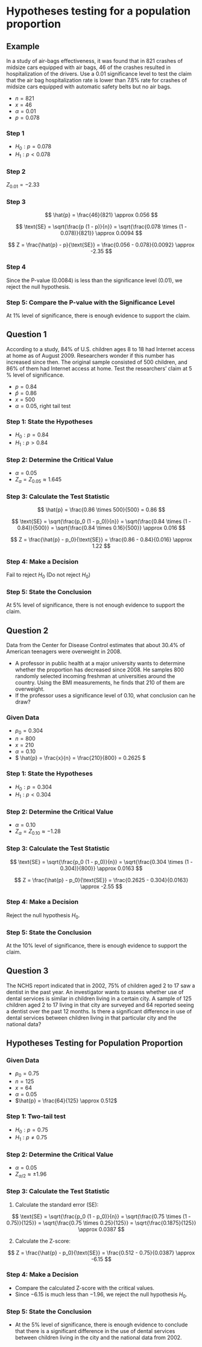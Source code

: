 # Hypotheses testing for a population proportion

## Example

In a study of air-bags effectiveness, it was found that in 821 crashes of
midsize cars equipped with air bags, 46 of the crashes resulted in
hospitalization of the drivers. Use a 0.01 significance level to test the
claim that the air bag hospitalization rate is lower than 7.8% rate for
crashes of midsize cars equipped with automatic safety belts but no air
bags.

- $n = 821$
- $x = 46$
- $\alpha = 0.01$
- $p = 0.078$

### Step 1

- $H_0: p = 0.078$
- $H_1: p < 0.078$

### Step 2

$Z_{0.01} = -2.33$

### Step 3

$$ \hat{p} = \frac{46}{821} \approx 0.056 $$

$$ \text{SE} = \sqrt{\frac{p (1 - p)}{n}} = \sqrt{\frac{0.078 \times (1 - 0.078)}{821}} \approx 0.0094 $$

$$ Z = \frac{\hat{p} - p}{\text{SE}} = \frac{0.056 - 0.078}{0.0092} \approx -2.35 $$

### Step 4

Since the P-value (0.0084) is less than the significance level (0.01), we reject the null hypothesis.

### Step 5: Compare the P-value with the Significance Level

At 1% level of significance, there is enough evidence to support the claim.

## Question 1

According to a study, 84% of U.S. children ages 8 to 18 had Internet
access at home as of August 2009. Researchers wonder if this number
has increased since then. The original sample consisted of 500 children,
and 86% of them had Internet access at home. Test the researchers’
claim at 5 % level of significance.

- $p = 0.84$
- $\hat{p} = 0.86$
- $x = 500$
- $\alpha = 0.05$, right tail test

### Step 1: State the Hypotheses

- $H_0: p = 0.84$
- $H_1: p > 0.84$

### Step 2: Determine the Critical Value

- $\alpha = 0.05$
- $Z_{\alpha} = Z_{0.05} \approx 1.645$

### Step 3: Calculate the Test Statistic

$$ \hat{p} = \frac{0.86 \times 500}{500} = 0.86 $$

$$ \text{SE} = \sqrt{\frac{p_0 (1 - p_0)}{n}} = \sqrt{\frac{0.84 \times (1 - 0.84)}{500}} = \sqrt{\frac{0.84 \times 0.16}{500}} \approx 0.016 $$

$$ Z = \frac{\hat{p} - p_0}{\text{SE}} = \frac{0.86 - 0.84}{0.016} \approx 1.22 $$

### Step 4: Make a Decision

Fail to reject $H_0$ (Do not reject $H_0$)

### Step 5: State the Conclusion

At 5% level of significance, there is not enough evidence to support the claim.

## Question 2

Data from the Center for Disease Control estimates that about 30.4%
of American teenagers were overweight in 2008.

- A professor in public health at a major university wants to determine
whether the proportion has decreased since 2008. He samples 800
randomly selected incoming freshman at universities around the
country. Using the BMI measurements, he finds that 210 of them are
overweight.
- If the professor uses a significance level of 0.10, what conclusion can he
draw?

### Given Data

- $p_0 = 0.304$
- $n = 800$
- $x = 210$
- $\alpha = 0.10$
- $ \hat{p} = \frac{x}{n} = \frac{210}{800} = 0.2625 $

### Step 1: State the Hypotheses

- $H_0: p = 0.304$
- $H_1: p < 0.304$

### Step 2: Determine the Critical Value

- $\alpha = 0.10$
- $Z_{\alpha} = Z_{0.10} \approx -1.28$

### Step 3: Calculate the Test Statistic

$$ \text{SE} = \sqrt{\frac{p_0 (1 - p_0)}{n}} = \sqrt{\frac{0.304 \times (1 - 0.304)}{800}} \approx 0.0163 $$

$$ Z = \frac{\hat{p} - p_0}{\text{SE}} = \frac{0.2625 - 0.304}{0.0163} \approx -2.55 $$

### Step 4: Make a Decision

Reject the null hypothesis $H_0$.

### Step 5: State the Conclusion

At the 10% level of significance, there is enough evidence to support the claim.

## Question 3

The NCHS report indicated that in 2002, 75% of children aged 2 to 17
saw a dentist in the past year. An investigator wants to assess whether
use of dental services is similar in children living in a certain city. A
sample of 125 children aged 2 to 17 living in that city are surveyed and
64 reported seeing a dentist over the past 12 months. Is there a
significant difference in use of dental services between children living in
that particular city and the national data?

## Hypotheses Testing for Population Proportion

### Given Data

- $p_0 = 0.75$
- $n = 125$
- $x = 64$
- $\alpha = 0.05$
- $\hat{p} = \frac{64}{125} \approx 0.512$

### Step 1: Two-tail test

- $H_0: p = 0.75$
- $H_1: p \neq 0.75$

### Step 2: Determine the Critical Value

- $\alpha = 0.05$
- $Z_{\alpha/2} \approx \pm 1.96$

### Step 3: Calculate the Test Statistic

1. Calculate the standard error (SE):

$$ \text{SE} = \sqrt{\frac{p_0 (1 - p_0)}{n}} = \sqrt{\frac{0.75 \times (1 - 0.75)}{125}} = \sqrt{\frac{0.75 \times 0.25}{125}} = \sqrt{\frac{0.1875}{125}} \approx 0.0387 $$

2. Calculate the Z-score:

$$ Z = \frac{\hat{p} - p_0}{\text{SE}} = \frac{0.512 - 0.75}{0.0387} \approx -6.15 $$

### Step 4: Make a Decision

- Compare the calculated Z-score with the critical values.
- Since $-6.15$ is much less than $-1.96$, we reject the null hypothesis $H_0$.

### Step 5: State the Conclusion

- At the 5% level of significance, there is enough evidence to conclude that there is a significant difference in the use of dental services between children living in the city and the national data from 2002.
